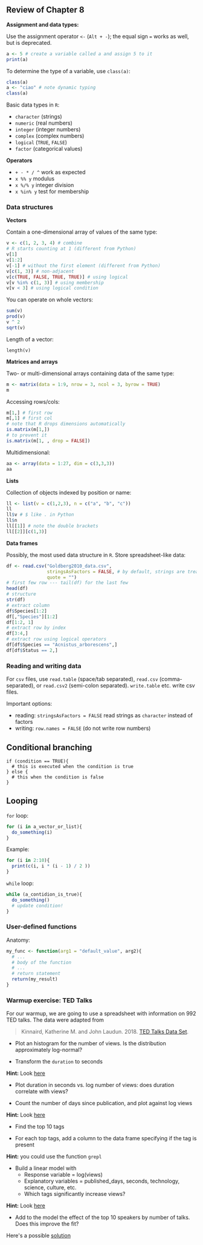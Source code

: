 ## Review of Chapter 8

**Assignment and data types:**

Use the assignment operator `<-` (`Alt + -`); the equal sign `=` works as well, but is deprecated.

```r
a <- 5 # create a variable called a and assign 5 to it
print(a)
```

To determine the type of a variable, use `class(a)`:

```r
class(a)
a <- "ciao" # note dynamic typing
class(a)
```

Basic data types in `R`:

- `character` (strings)
- `numeric` (real numbers)
- `integer` (integer numbers)
- `complex` (complex numbers)
- `logical` (`TRUE`, `FALSE`)
- `factor` (categorical values)

**Operators**

- `+ - * / ^` work as expected
- `x %% y` modulus
- `x %/% y`  integer division
- `x %in% y` test for membership

### Data structures

**Vectors**

Contain a one-dimensional array of values of the same type:

```r
v <- c(1, 2, 3, 4) # combine
# R starts counting at 1 (different from Python)
v[1]
v[1:2]
v[-1] # without the first element (different from Python)
v[c(1, 3)] # non-adjacent
v[c(TRUE, FALSE, TRUE, TRUE)] # using logical
v[v %in% c(1, 3)] # using membership
v[v < 3] # using logical condition
```

You can operate on whole vectors:

```r
sum(v)
prod(v)
v ^ 2
sqrt(v)
```

Length of a vector:

```{r}
length(v)
```

**Matrices and arrays**

Two- or multi-dimensional arrays containing data of the same type:

```r
m <- matrix(data = 1:9, nrow = 3, ncol = 3, byrow = TRUE)
m
```

Accessing rows/cols:

```r
m[1,] # first row
m[,1] # first col
# note that R drops dimensions automatically
is.matrix(m[1,])
# to prevent it
is.matrix(m[1, , drop = FALSE])
```

Multidimensional:

```r
aa <- array(data = 1:27, dim = c(3,3,3))
aa
```

**Lists**

Collection of objects indexed by position or name:

```r
ll <- list(v = c(1,2,3), n = c("a", "b", "c"))
ll
ll$v # $ like . in Python
ll$n
ll[[1]] # note the double brackets
ll[[2]][c(1,3)]
```

**Data frames**

Possibly, the most used data structure in `R`. Store spreadsheet-like data:

```r
df <- read.csv("Goldberg2010_data.csv",
               stringsAsFactors = FALSE, # by default, strings are treated as categorical values
               quote = "") 
# first few row --- tail(df) for the last few
head(df)
# structure
str(df)
# extract column
df$Species[1:2]
df[,"Species"][1:2]
df[1:2, 1]
# extract row by index
df[3:4,]
# extract row using logical operators
df[df$Species == "Acnistus_arborescens",]
df[df$Status == 2,]
```

### Reading and writing data

For `csv` files, use `read.table` (space/tab separated), `read.csv` (comma-separated), or `read.csv2` (semi-colon separated). `write.table` etc. write csv files.

Important options:

- reading: `stringsAsFactors = FALSE` read strings as `character` instead of factors
- writing: `row.names = FALSE` (do not write row numbers)

## Conditional branching

```{r
if (condition == TRUE){
  # this is executed when the condition is true
} else {
  # this when the condition is false
}
```

## Looping

`for` loop:

```r
for (i in a_vector_or_list){
  do_something(i)
}
```

Example:

```r
for (i in 2:10){
  print(c(i, i * (i - 1) / 2 ))
}
```

`while` loop:

```r
while (a_contidion_is_true){
  do_something()
  # update condition!
}
```


### User-defined functions

Anatomy:

```r
my_func <- function(arg1 = "default_value", arg2){
  # ...
  # body of the function
  # ...
  # return statement
  return(my_result)
}
```

### Warmup exercise: TED Talks

For our warmup, we are going to use a spreadsheet with information on 992 TED talks. The data were adapted from

> Kinnaird, Katherine M. and John Laudun. 2018. [TED Talks Data Set](https://github.com/johnlaudun/tedtalks/data).

- Plot an histogram for the number of views. Is the distribution approximately log-normal?

- Transform the `duration` to seconds

**Hint:** Look [here](https://stackoverflow.com/questions/29067375/r-convert-hoursminutesseconds)

- Plot duration in seconds vs. log number of views: does duration correlate with views?

- Count the number of days since publication, and plot against log views

**Hint:** Look [here](https://stackoverflow.com/questions/5261347/finding-days-since-date-in-r-from-csv-file)

- Find the top 10 tags

- For each top tags, add a column to the data frame specifying if the tag is present

**Hint:** you could use the function `grepl`

- Build a linear model with 
  - Response variable = log(views)
  - Explanatory variables = published_days, seconds, technology, science, culture, etc.
  - Which tags significantly increase views?

**Hint:** Look [here](https://stackoverflow.com/questions/7742301/using-column-numbers-not-names-in-lm)

- Add to the model the effect of the top 10 speakers by number of talks. Does this improve the fit?

Here's a possible [solution](solutions/ch8)
